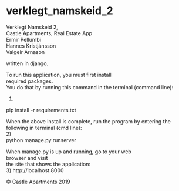 # verklegt_namskeid_2                               
Verklegt Namskeid 2,                                
Castle Apartments, Real Estate App                  
Ermir Pellumbi                                      
Hannes Kristjánsson                                 
Valgeir Árnason                                     
                                                    
                                                    
written in django.                                  
                                                    
To run this application, you must first install     
required packages.                                  
You do that by running this command in the terminal 
(command line):                                     

1)                                                  
pip install -r requirements.txt                     
                                                    

When the above install is complete, run the program 
by entering the following in terminal (cmd line):   
2)                                                  
python manage.py runserver                          
                                                    

When manage.py is up and running, go to your web    
browser and visit                                   
the site that shows the application:                
3) http://localhost:8000                            
                                                    
                                                    
                                                    

© Castle Apartments 2019
